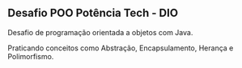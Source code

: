 ## Desafio POO Potência Tech - DIO

Desafio de programação orientada a objetos com Java.

Praticando conceitos como Abstração, Encapsulamento, Herança e Polimorfismo.
